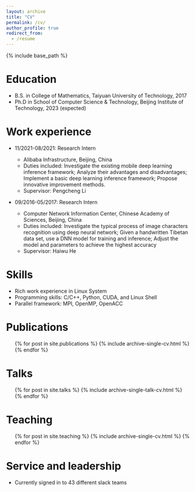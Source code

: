 ```yaml
---
layout: archive
title: "CV"
permalink: /cv/
author_profile: true
redirect_from:
  - /resume
---
```


{% include base_path %}

Education
======
* B.S. in College of Mathematics, Taiyuan University of Technology, 2017
* Ph.D in School of Computer Science & Technology, Beijing Institute of Technology, 2023 (expected)

Work experience
======
* 11/2021-08/2021: Research Intern
  * Alibaba Infrastructure, Beijing, China
  * Duties included: Investigate the existing mobile deep learning inference framework; Analyze their advantages and disadvantages; Implement a basic deep learning inference framework; Propose innovative improvement methods.
  * Supervisor: Pengcheng Li

* 09/2016-05/2017: Research Intern
  * Computer Network Information Center, Chinese Academy of Sciences, Beijing, China
  * Duties included: Investigate the typical process of image characters recognition using deep neural network; Given a handwritten Tibetan data set, use a DNN model for training and inference; Adjust the model and parameters to achieve the highest accuracy
  * Supervisor: Haiwu He
  
Skills
======
* Rich work experience in Linux System
* Programming skills: C/C++, Python, CUDA, and Linux Shell
* Parallel framework: MPI, OpenMP, OpenACC

Publications
======
  <ul>{% for post in site.publications %}
    {% include archive-single-cv.html %}
  {% endfor %}</ul>
  
Talks
======
  <ul>{% for post in site.talks %}
    {% include archive-single-talk-cv.html %}
  {% endfor %}</ul>
  
Teaching
======
  <ul>{% for post in site.teaching %}
    {% include archive-single-cv.html %}
  {% endfor %}</ul>
  
Service and leadership
======
* Currently signed in to 43 different slack teams
